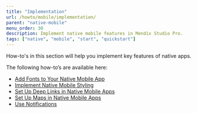 ```yaml
---
title: "Implementation"
url: /howto/mobile/implementation/
parent: "native-mobile"
menu_order: 30
description: Implement native mobile features in Mendix Studio Pro.
tags: ["native", "mobile", "start", "quickstart"]
---
```


How-to's in this section will help you implement key features of native apps.

The following how-to’s are available here:

* [Add Fonts to Your Native Mobile App](native-custom-fonts)
* [Implement Native Mobile Styling](native-styling)
* [Set Up Deep Links in Native Mobile Apps](native-deep-link)
* [Set Up Maps in Native Mobile Apps](how-to-maps)
* [Use Notifications](notifications)
